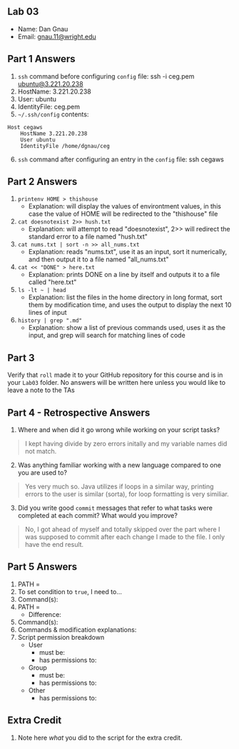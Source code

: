 
## Lab 03

- Name: Dan Gnau
- Email: gnau.11@wright.edu

## Part 1 Answers

1. `ssh` command before configuring `config` file: ssh -i ceg.pem ubuntu@3.221.20.238
2. HostName: 3.221.20.238
3. User: ubuntu
4. IdentityFile: ceg.pem
5. `~/.ssh/config` contents:

```
Host cegaws
    HostName 3.221.20.238
    User ubuntu
    IdentityFile /home/dgnau/ceg
```

6. `ssh` command after configuring an entry in the `config` file: ssh cegaws

## Part 2 Answers

1. `printenv HOME > thishouse`
   - Explanation: will display the values of environtment values, in this case the value of HOME will be redirected to the "thishouse" file
2. `cat doesnotexist 2>> hush.txt`
   - Explanation: will attempt to read "doesnotexist", 2>> will redirect the standard error to a file named "hush.txt"
3. `cat nums.txt | sort -n >> all_nums.txt`
   - Explanation: reads "nums.txt", use it as an input, sort it numerically, and then output it to a file named "all_nums.txt"
4. `cat << "DONE" > here.txt`
   - Explanation: prints DONE on a line by itself and outputs it to a file called "here.txt"
5. `ls -lt ~ | head`
   - Explanation: list the files in the home directory in long format, sort them by modification time, and uses the output to display the next 10 lines of input
6. `history | grep ".md"`
   - Explanation: show a list of previous commands used, uses it as the input, and grep will search for matching lines of code

## Part 3

Verify that `roll` made it to your GitHub repository for this course and is in your `Lab03` folder.  No answers will be written here unless you would like to leave a note to the TAs

## Part 4 - Retrospective Answers

1. Where and when did it go wrong while working on your script tasks?
> I kept having divide by zero errors initally and my variable names did not match.
2. Was anything familiar working with a new language compared to one you are used to?
> Yes very much so. Java utilizes if loops in a similar way, printing errors to the user is similar (sorta), for loop formatting is very similiar.
3. Did you write good `commit` messages that refer to what tasks were completed at each commit?  What would you improve?
> No, I got ahead of myself and totally skipped over the part where I was supposed to commit after each change I made to the file. I only have the end result.

## Part 5 Answers

1. PATH =
2. To set condition to `true`, I need to...
3. Command(s):
4. PATH =
   - Difference:
5. Command(s):
6. Commands & modification explanations: 
7. Script permission breakdown
   - User
      - must be:
      - has permissions to:
   - Group
      - must be:
      - has permissions to:
   - Other
      - has permissions to:

## Extra Credit

1. Note here *what* you did to the script for the extra credit.
